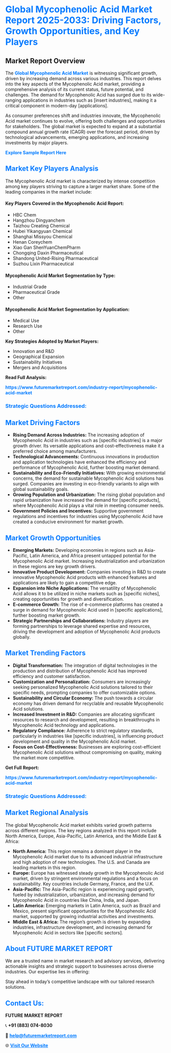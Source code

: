 <h1 style="color: #007BFF;">Global Mycophenolic Acid Market Report 2025-2033: Driving Factors, Growth Opportunities, and Key Players</h1>

<section id="overview">
<h2>Market Report Overview</h2>
<p>The <a href="https://www.futuremarketreport.com/industry-report/mycophenolic-acid-market" style="color: #007BFF; text-decoration: none;"><strong>Global Mycophenolic Acid Market</strong></a> is witnessing significant growth, driven by increasing demand across various industries. This report delves into the key aspects of the Mycophenolic Acid market, providing a comprehensive analysis of its current status, future potential, and challenges. The demand for Mycophenolic Acid has surged due to its wide-ranging applications in industries such as [insert industries], making it a critical component in modern-day [applications].</p>
<p>As consumer preferences shift and industries innovate, the Mycophenolic Acid market continues to evolve, offering both challenges and opportunities for stakeholders. The global market is expected to expand at a substantial compound annual growth rate (CAGR) over the forecast period, driven by technological advancements, emerging applications, and increasing investments by major players.</p>
</section>

<section id="overview">
<p><a href="https://www.futuremarketreport.com/request-sample/reportId=92889" style="color: #007BFF; text-decoration: none;"><strong>Explore Sample Report Here</strong></a></p>
</section>

<section id="key-players">
<h2 style="color: #007BFF;">Market Key Players Analysis</h2>
<p>The Mycophenolic Acid market is characterized by intense competition among key players striving to capture a larger market share. Some of the leading companies in the market include:</p>
<h4>Key Players Covered in the Mycophenolic Acid Report:</h4>
<ul><li>HBC Chem</li><li>Hangzhou Dingyanchem</li><li>Taizhou Creating Chemical</li><li>Hubei Yikangyuan Chemical</li><li>Shanghai Missyou Chemical</li><li>Henan Coreychem</li><li>Xiao Gan ShenYuanChemPharm</li><li>Chongqing Daxin Pharmaceutical</li><li>Shandong United-Rising Pharmaceutical</li><li>Suzhou Lixin Pharmaceutical</li></ul>
<h4>Mycophenolic Acid Market Segmentation by Type:</h4>
<ul><li>Industrial Grade</li><li>Pharmaceutical Grade</li><li>Other</li></ul>

<h4>Mycophenolic Acid Market Segmentation by Application:</h4>
<ul><li>Medical Use</li><li>Research Use</li><li>Other</li></ul>
<p><strong>Key Strategies Adopted by Market Players:</strong></p>
<ul>
<li>Innovation and R&D</li>
<li>Geographical Expansion</li>
<li>Sustainability Initiatives</li>
<li>Mergers and Acquisitions</li>
</ul>
</section>

<section>
<p><strong>Read Full Analysis: </strong></p><a href="https://www.futuremarketreport.com/industry-report/mycophenolic-acid-market" style="color: #007BFF; text-decoration: none;"><strong>https://www.futuremarketreport.com/industry-report/mycophenolic-acid-market</strong></a>
<h3 style="color: #007BFF;">Strategic Questions Addressed:</h3>
</section>

<section id="driving-factors">
<h2 style="color: #007BFF;">Market Driving Factors</h2>
<ul>
<li><strong>Rising Demand Across Industries:</strong> The increasing adoption of Mycophenolic Acid in industries such as [specific industries] is a major growth driver. Its versatile applications and cost-effectiveness make it a preferred choice among manufacturers.</li>
<li><strong>Technological Advancements:</strong> Continuous innovations in production and application technologies have enhanced the efficiency and performance of Mycophenolic Acid, further boosting market demand.</li>
<li><strong>Sustainability and Eco-Friendly Initiatives:</strong> With growing environmental concerns, the demand for sustainable Mycophenolic Acid solutions has surged. Companies are investing in eco-friendly variants to align with global sustainability goals.</li>
<li><strong>Growing Population and Urbanization:</strong> The rising global population and rapid urbanization have increased the demand for [specific products], where Mycophenolic Acid plays a vital role in meeting consumer needs.</li>
<li><strong>Government Policies and Incentives:</strong> Supportive government regulations and incentives for industries using Mycophenolic Acid have created a conducive environment for market growth.</li>
</ul>
</section>

<section id="growth-opportunities">
<h2 style="color: #007BFF;">Market Growth Opportunities</h2>
<ul>
<li><strong>Emerging Markets:</strong> Developing economies in regions such as Asia-Pacific, Latin America, and Africa present untapped potential for the Mycophenolic Acid market. Increasing industrialization and urbanization in these regions are key growth drivers.</li>
<li><strong>Innovative Product Development:</strong> Companies investing in R&D to create innovative Mycophenolic Acid products with enhanced features and applications are likely to gain a competitive edge.</li>
<li><strong>Expansion into Niche Applications:</strong> The versatility of Mycophenolic Acid allows it to be utilized in niche markets such as [specific niches], creating opportunities for growth and diversification.</li>
<li><strong>E-commerce Growth:</strong> The rise of e-commerce platforms has created a surge in demand for Mycophenolic Acid used in [specific applications], further boosting market growth.</li>
<li><strong>Strategic Partnerships and Collaborations:</strong> Industry players are forming partnerships to leverage shared expertise and resources, driving the development and adoption of Mycophenolic Acid products globally.</li>
</ul>
</section>

<section id="trending-factors">
<h2 style="color: #007BFF;">Market Trending Factors</h2>
<ul>
<li><strong>Digital Transformation:</strong> The integration of digital technologies in the production and distribution of Mycophenolic Acid has improved efficiency and customer satisfaction.</li>
<li><strong>Customization and Personalization:</strong> Consumers are increasingly seeking personalized Mycophenolic Acid solutions tailored to their specific needs, prompting companies to offer customizable options.</li>
<li><strong>Sustainability and Circular Economy:</strong> The push towards a circular economy has driven demand for recyclable and reusable Mycophenolic Acid solutions.</li>
<li><strong>Increased Investment in R&D:</strong> Companies are allocating significant resources to research and development, resulting in breakthroughs in Mycophenolic Acid technology and applications.</li>
<li><strong>Regulatory Compliance:</strong> Adherence to strict regulatory standards, particularly in industries like [specific industries], is influencing product development and quality in the Mycophenolic Acid market.</li>
<li><strong>Focus on Cost-Effectiveness:</strong> Businesses are exploring cost-efficient Mycophenolic Acid solutions without compromising on quality, making the market more competitive.</li>
</ul>
</section>

<section>
<p><strong>Get Full Report: </strong></p><a href="https://www.futuremarketreport.com/industry-report/mycophenolic-acid-market" style="color: #007BFF; text-decoration: none;"><strong>https://www.futuremarketreport.com/industry-report/mycophenolic-acid-market</strong></a>
<h3 style="color: #007BFF;">Strategic Questions Addressed:</h3>
</section>


<section id="regional-analysis">
<h2 style="color: #007BFF;">Market Regional Analysis</h2>
<p>The global Mycophenolic Acid market exhibits varied growth patterns across different regions. The key regions analyzed in this report include North America, Europe, Asia-Pacific, Latin America, and the Middle East & Africa:</p>
<ul>
<li><strong>North America:</strong> This region remains a dominant player in the Mycophenolic Acid market due to its advanced industrial infrastructure and high adoption of new technologies. The U.S. and Canada are leading markets in this region.</li>
<li><strong>Europe:</strong> Europe has witnessed steady growth in the Mycophenolic Acid market, driven by stringent environmental regulations and a focus on sustainability. Key countries include Germany, France, and the U.K.</li>
<li><strong>Asia-Pacific:</strong> The Asia-Pacific region is experiencing rapid growth, fueled by industrialization, urbanization, and increasing demand for Mycophenolic Acid in countries like China, India, and Japan.</li>
<li><strong>Latin America:</strong> Emerging markets in Latin America, such as Brazil and Mexico, present significant opportunities for the Mycophenolic Acid market, supported by growing industrial activities and investments.</li>
<li><strong>Middle East & Africa:</strong> The region’s growth is driven by expanding industries, infrastructure development, and increasing demand for Mycophenolic Acid in sectors like [specific sectors].</li>
</ul>
</section>

<footer>
<h2 style="color: #007BFF;">About FUTURE MARKET REPORT</h2>
<p>We are a trusted name in market research and advisory services, delivering actionable insights and strategic support to businesses across diverse industries. Our expertise lies in offering:</p>

<p>Stay ahead in today’s competitive landscape with our tailored research solutions.</p>

<h2 style="color: #007BFF;">Contact Us:</h2>
<p><strong>FUTURE MARKET REPORT</strong></p>
<p>📞 <strong>+91 (883) 074-8030</strong></p>
<p>📧 <strong><a href="mailto:help@futuremarketreport.com" style="color: #007BFF;">help@futuremarketreport.com</a></strong></p>
<p>🌐 <strong><a href="https://www.futuremarketreport.com/" style="color: #007BFF;">Visit Our Website</a></strong></p>
</footer>